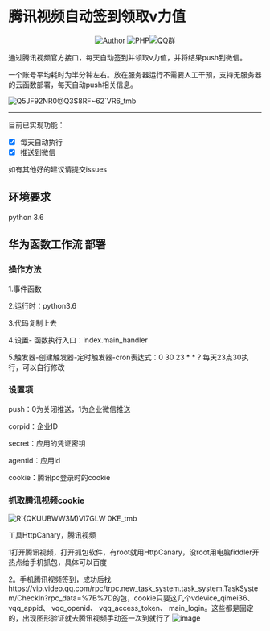 # 腾讯视频自动签到领取v力值

<p align="center">
    <a href="https://github.com/raindrop-hb"><img alt="Author" src="https://img.shields.io/badge/author-raindrop-blueviolet"/></a>
    <img alt="PHP" src="https://img.shields.io/badge/code-Python-success"/><a href="https://jq.qq.com/?_wv=1027&k=fzhZMSbP"><img alt="QQ群" src="https://img.shields.io/badge/QQ-交流群-redviolet"/></a>
</p>
通过腾讯视频官方接口，每天自动签到并领取v力值，并将结果push到微信。

一个账号平均耗时为半分钟左右。放在服务器运行不需要人工干预，支持无服务器的云函数部署，每天自动push相关信息。

![Q5JF92NR0@Q3$8RF~62`VR6_tmb](https://user-images.githubusercontent.com/72308008/227907256-883946c0-96ae-41eb-a058-7a8cb4b548f5.jpg)


------
目前已实现功能：


- [x] 每天自动执行
- [x] 推送到微信

如有其他好的建议请提交issues

## 环境要求
python 3.6 

## 华为函数工作流 部署
### 操作方法

1.事件函数

2.运行时：python3.6

3.代码复制上去

4.设置-
函数执行入口：index.main_handler

5.触发器-创建触发器-定时触发器-cron表达式：0 30 23 * * ? 每天23点30执行，可以自行修改

### 设置项

push：0为关闭推送，1为企业微信推送

corpid：企业ID

secret：应用的凭证密钥

agentid：应用id

cookie：腾讯pc登录时的cookie

### 抓取腾讯视频cookie
![R`{QKUUBWW3M)VI7GLW 0KE_tmb](https://user-images.githubusercontent.com/72308008/229112182-62ec4420-c12b-44f8-805c-d2657fca0338.png)

工具HttpCanary，腾讯视频

1打开腾讯视频，打开抓包软件，有root就用HttpCanary，没root用电脑fiddler开热点给手机抓包，具体可以百度

2。手机腾讯视频签到，成功后找https://vip.video.qq.com/rpc/trpc.new_task_system.task_system.TaskSystem/CheckIn?rpc_data=%7B%7D的包，cookie只要这几个vdevice_qimei36、
vqq_appid、
vqq_openid、
vqq_access_token、
main_login。这些都是固定的，出现图形验证就去腾讯视频手动签一次到就行了
![image](https://user-images.githubusercontent.com/72308008/229113603-d6cd00f3-e67e-4db3-8f12-76a97a4af31e.png)

